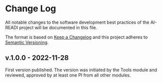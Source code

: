 # Change Log

All notable changes to the software development best practices of the AI-READI project will be documented in this file.

The format is based on [Keep a Changelog](http://keepachangelog.com/en/1.0.0/)
and this project adheres to [Semantic Versioning](http://semver.org/spec/v2.0.0.html).

## v.1.0.0 - 2022-11-28
First version published. The version was initiated by the Tools module and reviewed, approved by at least one PI from all other modules. 
